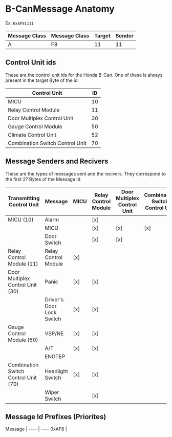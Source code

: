 # B-CanMessage Anatomy

Ex: `0xAF81111`  

Message Class | Message Class | Target | Sender
--- | ---- | ---- | ----
A   |  F8  |  11  |  11

## Control Unit ids
These are the control unit ids for the Honda B-Can. 
One of these is always present in the target Byte of the id

Control Unit                    | ID
------------------------------- | ---
MICU                            | 10
Relay Control Module            | 11
Door Multiplex Control Unit     | 30 
Gauge Control Module            | 50 
Climate Control Unit            | 52
Combination Switch Control Unit | 70

## Message Senders and Recivers
These are the types of messages sent and the recivers. They correspond to the first 2? Bytes of the Message Id

Transmitting Control Unit | Message | MICU | Relay Control Module | Door Multiplex Control Unit | Combination Switch Control Unit | Gauge Control Module | Climate Control Unit
--- | --- | --- | --- | --- | --- | --- | --- 
MICU (10)                            | Alarm                     |     | [x] |     |     |     |     |
                                     | MICU                      |     | [x] | [x] | [x] | [x] |     |
                                     | Door Switch               |     | [x] | [x] |     | [x] |     |
Relay Control Module (11)            | Relay Control Module      | [x] |     |     |     | [x] |     |
Door Multiplex Control Unit (30)     | Panic                     | [x] | [x] |     |     |     |     |
                                     | Driver's Door Lock Switch | [x] | [x] |     |     | [x] |     |
Gauge Control Module (50)            | VSP/NE                    | [x] | [x] |     |     |     | [x] |
                                     | A/T                       | [x] | [x] |     |     |     |     |
                                     | ENGTEP                    |     |     |     |     |     | [x] |
Combination Switch Control Unit (70) | Headlight Switch          | [x] | [x] |     |     | [x] |     |
                                     | Wiper Switch              |     | [x] |     |     | [x] |     |

## Message Id Prefixes (Priorites)
Message | 
---- | ----
0xAF8 | 
